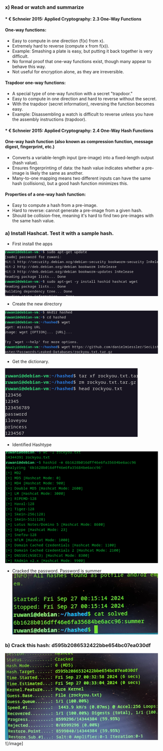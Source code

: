 ### x) Read or watch and summarize
####  * € Schneier 2015: Applied Cryptography: 2.3 One-Way Functions

#### **One-way functions:**

- Easy to compute in one direction (f(x) from x).
- Extremely hard to reverse (compute x from f(x)).
- Example: Smashing a plate is easy, but putting it back together is very difficult.
- No formal proof that one-way functions exist, though many appear to behave this way.
- Not useful for encryption alone, as they are irreversible.

#### **Trapdoor one-way functions:**

- A special type of one-way function with a secret "trapdoor."
- Easy to compute in one direction and hard to reverse without the secret.
- With the trapdoor (secret information), reversing the function becomes easy.
- Example: Disassembling a watch is difficult to reverse unless you have the assembly instructions (trapdoor).
  
####  * € Schneier 2015: Applied Cryptography: 2.4 One-Way Hash Functions

#### **One-way hash function (also known as compression function, message digest, fingerprint, etc.)**

- Converts a variable-length input (pre-image) into a fixed-length output (hash value).
- Ensures fingerprinting of data: the hash value indicates whether a pre-image is likely the same as another.
- Many-to-one mapping means two different inputs can have the same hash (collisions), but a good hash function minimizes this.
 
#### **Properties of a one-way hash function:**
  
- Easy to compute a hash from a pre-image.
- Hard to reverse: cannot generate a pre-image from a given hash.
- Should be collision-free, meaning it's hard to find two pre-images with the same hash value.
  
### a) Install Hashcat. Test it with a sample hash. 

- First install the apps

![/image](https://github.com/RuwaniW/Informarion-Security/blob/main/images/Screenshot%202024-09-25%20054002.png)

- Create the new directory

![/image](https://github.com/RuwaniW/Informarion-Security/blob/main/images/Screenshot%202024-09-25%20055004.png)

- Get the dictionary.

![/image](https://github.com/RuwaniW/Informarion-Security/blob/main/images/Screenshot%202024-09-25%20055322.png)

 - Identified Hashtype

![/image](https://github.com/RuwaniW/Informarion-Security/blob/main/images/Screenshot%202024-09-27%20084233.png)

- Cracked the password. Password is summer
![/image](https://github.com/RuwaniW/Informarion-Security/blob/main/images/1.jpg)

### b) Crack this hash: d595b2086532422bbe654bc07ea030df

![/image](https://github.com/RuwaniW/Informarion-Security/blob/main/images/2.jpg)
![/image]

